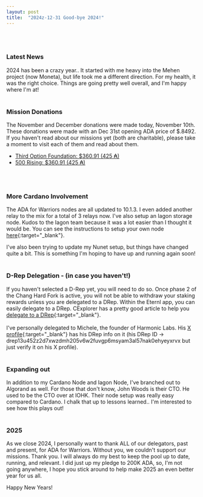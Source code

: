 ```yaml
---
layout: post
title:  "2024z-12-31 Good-bye 2024!"
---
```

<br><br>

### Latest News ###
2024 has been a crazy year.. It started with me heavy into the Mehen project (now Moneta), but life took me a different direction. For my health, it was the right choice. Things are going pretty well overall, and I'm happy where I'm at!
<br><br>

### Mission Donations ###

The November and December donations were made today, November 10th. These donations were made with an Dec 31st opening ADA price of $.8492.  If you haven't read about our missions yet (both are charitable), please take a moment to visit each of them and read about them. 

<ul>
<li><i class="fas fa-caret-right"></i> <a href="/missions/third-option-foundation/#tof-donations">Third Option Foundation: $360.91 (425 ₳)</a></li>
<li><i class="fas fa-caret-right"></i> <a href="/missions/500-rising/#rising-donations">500 Rising: $360.91 (425 ₳)</a></li>
</ul>
<br><br>

### More Cardano Involvement ###

The ADA for Warriors nodes are all updated to 10.1.3. I even added another relay to the mix for a total of 3 relays now. I've also setup an Iagon storage node. Kudos to the Iagon team because it was a lot easier than I thought it would be. You can see the instructions to setup your own node [here](https://docs.iagon.com/provide-resources/storage-node-setup/node-cli){:target="_blank"}.

I've also been trying to update my Nunet setup, but things have changed quite a bit. This is something I'm hoping to have up and running again soon!
<br><br>

### D-Rep Delegation - (in case you haven't!) ###

If you haven't selected a D-Rep yet, you will need to do so. Once phase 2 of the Chang Hard Fork is active, you will not be able to withdraw your staking rewards unless you are delegated to a DRep. Within the Eternl app, you can easily delegate to a DRep. CExplorer has a pretty good article to help you [delegate to a DRep](https://cexplorer.io/article/guide-to-delegating-ada-to-a-drep){:target="_blank"}.
<br><br>
I've personally delegated to Michele, the founder of Harmonic Labs. His [X profile](https://x.com/MicheleHarmonic){:target="_blank"} has his DRep info on it (his DRep ID -> drep13u452z2d7xwzdmh205v6w2fuvgp6msyam3al57nak0ehyeyxrvx but just verify it on his X profile).
<br><br>

### Expanding out ###

In addition to my Cardano Node and Iagon Node, I've branched out to Algorand as well. For those that don't know, John Woods is their CTO. He used to be the CTO over at IOHK. Their node setup was really easy compared to Cardano. I chalk that up to lessons learned.. I'm interested to see how this plays out!
<br><br>

### 2025 ###
As we close 2024, I personally want to thank ALL of our delegators, past and present, for ADA for Warriors. Without you, we couldn't support our missions. Thank you. I will always do my best to keep the pool up to date, running, and relevant. I did just up my pledge to 200K ADA, so, I'm not going anywhere, I hope you stick around to help make 2025 an even better year for us all.

Happy New Years!



